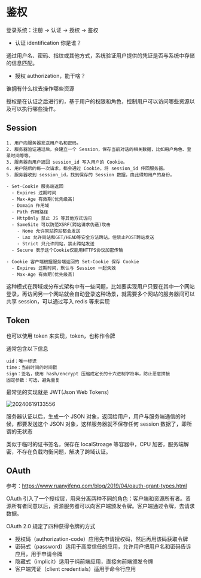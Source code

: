 # 鉴权

登录系统：注册 -> 认证 -> 授权 -> 鉴权

- 认证 identification 你是谁？

通过用户名、密码、指纹或其他方式，系统验证用户提供的凭证是否与系统中存储的信息匹配。

- 授权 authorization，能干啥？

谁拥有什么权去操作哪些资源

授权是在认证之后进行的，基于用户的权限和角色，控制用户可以访问哪些资源以及可以执行哪些操作。

## Session

```
1. 用户向服务器发送用户名和密码。
2. 服务器验证通过后，会建立一个 Session，保存当前对话的相关数据，比如用户角色、登录时间等等。
3. 服务器向用户返回 session_id 写入用户的 Cookie。
4. 用户随后的每一次请求，都会通过 Cookie，将 session_id 传回服务器。
5. 服务器收到 session_id，找到保存的 Session 数据，由此得知用户的身份。
```

```text
- Set-Cookie 服务端返回
  - Expires 过期时间
  - Max-Age 有效期(优先级高)
  - Domain 作用域
  - Path 作用路径
  - HttpOnly 禁止 JS 等其他方式访问
  - SameSite 可以防范XSRF(跨站请求伪造)攻击
    - None 允许同站跨站都会发送
    - Lax 允许同站和GET/HEAD等安全方法跨站，但禁止POST跨站发送
    - Strict 只允许同站，禁止跨站发送
  - Secure 表示这个Cookie仅能用HTTPS协议加密传输

- Cookie 客户端根据服务端返回的 Set-Cookie 保存 Cookie
  - Expires 过期时间，默认与 Session 一起失效
  - Max-Age 有效期(优先级高)
```

这种模式在跨域或分布式架构中有一些问题，比如要实现用户只要在其中一个网站登录，再访问另一个网站就会自动登录这种场景，就需要多个网站的服务器间可以共享 session，可以通过写入 redis 等来实现

## Token

也可以使用 token 来实现，token，也称作令牌

通常包含以下信息

```text
uid：唯一标识
time：当前时间的时间戳
sign：签名，使用 hash/encrypt 压缩成定长的十六进制字符串，防止恶意拼接
固定参数：可选，避免重复
```

最常见的实现就是 JWT(Json Web Tokens)

![20240619133556](https://image.zuoright.com/20240619133556.png)

服务器认证以后，生成一个 JSON 对象，返回给用户，用户与服务端通信的时候，都要发送这个 JSON 对象，这样服务器就不保存任何 session 数据了，即所谓的无状态

类似于临时的证书签名，保存在 localStroage 等容器中，CPU 加密，服务端解密，不存在负载均衡问题，解决了跨域认证。

## OAuth

参考：<https://www.ruanyifeng.com/blog/2019/04/oauth-grant-types.html>

OAuth 引入了一个授权层，用来分离两种不同的角色：客户端和资源所有者。资源所有者同意以后，资源服务器可以向客户端颁发令牌。客户端通过令牌，去请求数据。

OAuth 2.0 规定了四种获得令牌的方式

- 授权码（authorization-code）应用先申请授权码，然后再用该码获取令牌
- 密码式（password）适用于高度信任的应用，允许用户把用户名和密码告诉应用，用于申请令牌
- 隐藏式（implicit）适用于纯前端应用，直接向前端颁发令牌
- 客户端凭证（client credentials）适用于命令行应用
